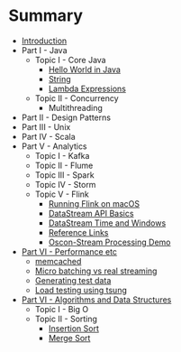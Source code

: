# Summary

* [Introduction](README.md)
* Part I - Java
    * Topic I - Core Java
        * [Hello World in Java](part1/topic1/hello-world-in-java.md)
        * [String](part1/topic1/string-in-java.md)
        * [Lambda Expressions](part1/topic1/lambda-expressions.md)
    * Topic II - Concurrency
        * Multithreading
* Part II - Design Patterns
* Part III - Unix
* Part IV - Scala
* Part V - Analytics
    * Topic I - Kafka
    * Topic II - Flume
    * Topic III - Spark
    * Topic IV - Storm
    * Topic V - Flink
        * [Running Flink on macOS](part5/topic5/install-instructions-for-mac.md)
        * [DataStream API Basics](part5/topic5/datastream-api-basics.md)
        * [DataStream Time and Windows](part5/topic5/datastream-time-and-windows.md)
        * [Reference Links](part5/topic5/direct-flink-doc-references.md)
        * [Oscon-Stream Processing Demo](part5/topic5/oscon-stream-processing.md)
* [Part VI - Performance etc](part6/README.md)
    * [memcached](part6/topic1/memcached.md)
    * [Micro batching vs real streaming](part6/topic1/micro-batching-vs-real-streaming.md)
    * [Generating test data](http://www.skorks.com/2010/03/how-to-quickly-generate-a-large-file-on-the-command-line-with-linux/)
    * [Load testing using tsung](part6/topic1/load-testing-using-tsung.md)
* [Part VI - Algorithms and Data Structures](part7/README.md)
    * Topic I - Big O
    * Topic II - Sorting
        * [Insertion Sort](part7/topic2/insertion-sort.md)
        * [Merge Sort](part7/topic2/merge-sort-divide-and-conquer.md)

